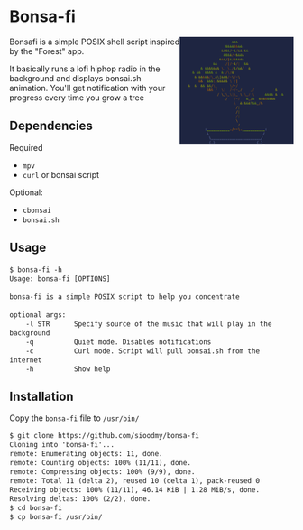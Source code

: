 # Bonsa-fi
<img align="right" width="40%" src="bonsai.png">
Bonsafi is a simple POSIX shell script inspired by the "Forest" app.

It basically runs a lofi hiphop radio in the background and displays bonsai.sh animation. You'll get notification with your progress every time you grow a tree

## Dependencies
Required 
- `mpv`
- `curl` or bonsai script

Optional:
- `cbonsai`
- `bonsai.sh`
## Usage

```
$ bonsa-fi -h
Usage: bonsa-fi [OPTIONS]

bonsa-fi is a simple POSIX script to help you concentrate

optional args:
    -l STR      Specify source of the music that will play in the background
    -q          Quiet mode. Disables notifications
    -c          Curl mode. Script will pull bonsai.sh from the internet
    -h          Show help
```
## Installation
Copy the `bonsa-fi` file to `/usr/bin/`
```
$ git clone https://github.com/sioodmy/bonsa-fi
Cloning into 'bonsa-fi'...
remote: Enumerating objects: 11, done.
remote: Counting objects: 100% (11/11), done.
remote: Compressing objects: 100% (9/9), done.
remote: Total 11 (delta 2), reused 10 (delta 1), pack-reused 0
Receiving objects: 100% (11/11), 46.14 KiB | 1.28 MiB/s, done.
Resolving deltas: 100% (2/2), done.
$ cd bonsa-fi
$ cp bonsa-fi /usr/bin/
```

